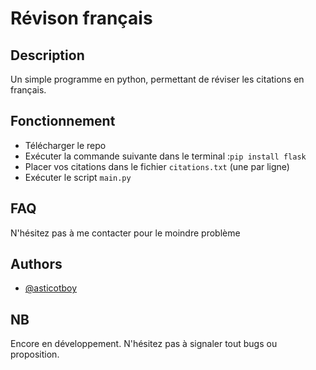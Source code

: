 
# Révison français

## Description
Un simple programme en python, permettant de réviser les citations en français.

## Fonctionnement
* Télécharger le repo
* Exécuter la commande suivante dans le terminal :`pip install flask`
* Placer vos citations dans le fichier `citations.txt` (une par ligne)
* Exécuter le script `main.py`






## FAQ

N'hésitez pas à me contacter pour le moindre problème



## Authors

- [@asticotboy](https://www.github.com/asticotboy)


## NB 
Encore en développement. N'hésitez pas à signaler tout bugs ou proposition.
